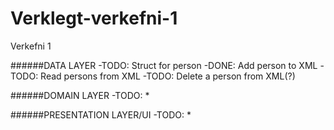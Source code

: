 # Verklegt-verkefni-1
Verkefni 1


######DATA LAYER
-TODO: Struct for person
-DONE: Add person to XML
-TODO: Read persons from XML
-TODO: Delete a person from XML(?)

######DOMAIN LAYER
-TODO: *

######PRESENTATION LAYER/UI
-TODO: *
